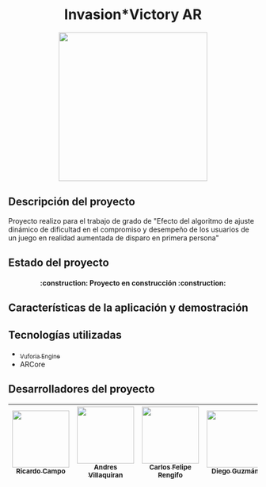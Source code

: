 <h1 align="center"> Invasion*Victory AR </h1>

<p align="center"><img src="https://github.com/andrsvilla/DemoAR/assets/72285096/8fced820-d748-4f04-b0f2-f77d303eefb0" width=300></p>


## Descripción del proyecto

Proyecto realizo para el trabajo de grado de "Efecto del algoritmo de ajuste dinámico de dificultad en el compromiso y desempeño de los usuarios de un juego en realidad aumentada de disparo en primera persona"

## Estado del proyecto
<h4 align="center">
:construction: Proyecto en construcción :construction:
</h4>

## Características de la aplicación y demostración



## Tecnologías utilizadas

* [<sub>Vuforia Engine</sub>](https://developer.vuforia.com/)
* ARCore

## Desarrolladores del proyecto


| [<img src="https://avatars.githubusercontent.com/u/100704756?v=4" width=115><br><sub>Ricardo Campo</sub>](https://github.com/ricardocampo) |  [<img src="https://avatars.githubusercontent.com/u/72285096?v=4" width=115><br><sub>Andres Villaquiran</sub>](https://github.com/andrsvilla) |  [<img src="https://avatars.githubusercontent.com/u/78390593?v=4" width=115><br><sub>Carlos Felipe Rengifo</sub>](https://github.com/carlosfeliperengifo) |  [<img src="https://avatars.githubusercontent.com/u/46612636?v=4" width=115><br><sub>Diego Guzmán</sub>](https://github.com/diegoeguz90) |
| :---: | :---: | :---: | :---: |

